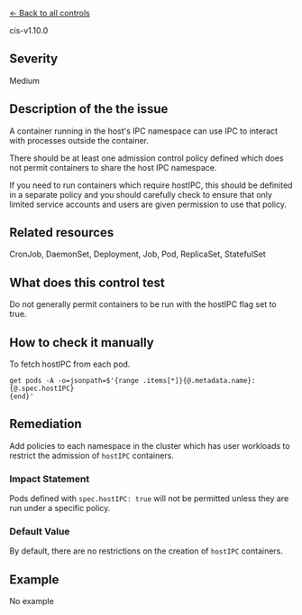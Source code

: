 [← Back to all controls](index.md)


cis-v1.10.0

## Severity

Medium

## Description of the the issue

A container running in the host's IPC namespace can use IPC to interact with processes outside the container.

 There should be at least one admission control policy defined which does not permit containers to share the host IPC namespace.

 If you need to run containers which require hostIPC, this should be definited in a separate policy and you should carefully check to ensure that only limited service accounts and users are given permission to use that policy.

## Related resources

CronJob, DaemonSet, Deployment, Job, Pod, ReplicaSet, StatefulSet

## What does this control test

Do not generally permit containers to be run with the hostIPC flag set to true.

## How to check it manually

To fetch hostIPC from each pod.

```
get pods -A -o=jsonpath=$'{range .items[*]}{@.metadata.name}: {@.spec.hostIPC}
{end}'
```

## Remediation

Add policies to each namespace in the cluster which has user workloads to restrict the admission of `hostIPC` containers.

### Impact Statement

Pods defined with `spec.hostIPC: true` will not be permitted unless they are run under a specific policy.

### Default Value

By default, there are no restrictions on the creation of `hostIPC` containers.

## Example

No example
